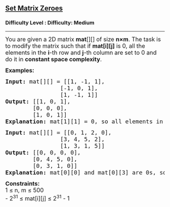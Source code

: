 <h2><a href="https://www.geeksforgeeks.org/problems/set-matrix-zeroes/1">Set Matrix Zeroes</a></h2><h3>Difficulty Level : Difficulty: Medium</h3><hr><div class="problems_problem_content__Xm_eO"><p><span style="font-size: 18px;">You are given a 2D matrix <strong>mat</strong>[][] of size </span><span style="font-size: 18px;"><strong>n×m</strong>.&nbsp;</span><span style="font-size: 18px;">The task is to modify the matrix such that if <strong>mat[i][j]</strong> is 0, all the elements in the&nbsp;</span><span style="font-size: 18px;"><strong>i</strong>-th row and </span><span style="font-size: 18px;"><strong>j</strong>-th column are set to 0 </span><span style="font-size: 18px;">and do it in <strong>constant space complexity</strong>.</span></p>
<p><span style="font-size: 18px;"><strong>Examples:</strong></span></p>
<pre style="position: relative;"><span style="font-size: 18px;"><strong style="font-size: 18px;">Input: </strong><span style="font-size: 18px;">mat[][] = [[1, -1, 1],
                [-1, 0, 1],
                [1, -1, 1]]
</span><strong style="font-size: 18px;">Output:</strong><span style="font-size: 18px;"> [[1, 0, 1],
        [0, 0, 0],
        [1, 0, 1]]
</span><strong style="font-size: 18px;">Explanation:</strong><span style="font-size: 18px;"> </span></span><span style="font-size: 18px;">mat[1][1] = 0, so all elements in row 1 and column 1 are updated to zeroes.</span><div class="open_grepper_editor" title="Edit &amp; Save To Grepper"></div></pre>
<pre style="position: relative;"><span style="font-size: 18px;"><strong style="font-size: 18px;">Input: </strong><span style="font-size: 18px;">mat[][] = [[0, 1, 2, 0],
                [3, 4, 5, 2],
                [1, 3, 1, 5]]
</span><strong style="font-size: 18px;">Output:</strong><span style="font-size: 18px;"> [[0, 0, 0, 0],
        [0, 4, 5, 0],
        [0, 3, 1, 0]]
</span><strong style="font-size: 18px;">Explanation:</strong><span style="font-size: 18px;"> </span></span><span style="font-size: 18px;">mat[0][0] and mat[0][3] are 0s, so all elements in row 0, column 0 and column 3 are updated to zeroes.</span><div class="open_grepper_editor" title="Edit &amp; Save To Grepper"></div></pre>
<p><span style="font-size: 18px;"><strong>Constraints:</strong><br>1 ≤ n, </span><span style="font-size: 18px;">m</span><span style="font-size: 18px;"> ≤ 500</span><sup><br></sup><span style="font-size: 18px;">- 2<sup>31</sup> ≤ mat[i][j] ≤ 2<sup>31</sup> - 1</span></p></div>